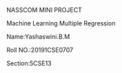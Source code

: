 NASSCOM MINI PROJECT

Machine Learning Multiple Regression

Name:Yashaswini.B.M

Roll NO.:20191CSE0707

Section:5CSE13
